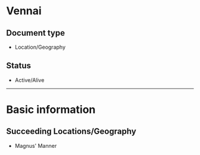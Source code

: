 # Vennai

## Document type

 - Location/Geography

## Status

 - Active/Alive

---

# Basic information

## Succeeding Locations/Geography

 - Magnus' Manner
